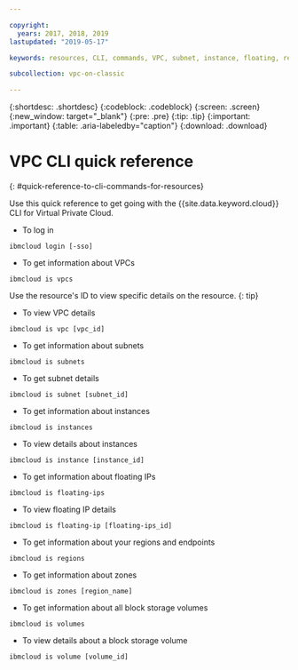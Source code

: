 ```yaml
---

copyright:
  years: 2017, 2018, 2019
lastupdated: "2019-05-17"

keywords: resources, CLI, commands, VPC, subnet, instance, floating, region, endpoint, zone, storage

subcollection: vpc-on-classic

---
```


{:shortdesc: .shortdesc}
{:codeblock: .codeblock}
{:screen: .screen}
{:new_window: target="_blank"}
{:pre: .pre}
{:tip: .tip}
{:important: .important}
{:table: .aria-labeledby="caption"}
{:download: .download}

# VPC CLI quick reference 
{: #quick-reference-to-cli-commands-for-resources}

Use this quick reference to get going with the {{site.data.keyword.cloud}} CLI for Virtual Private Cloud.

* To log in
```
ibmcloud login [-sso]
```

* To get information about VPCs
```
ibmcloud is vpcs
```

   Use the resource's ID to view specific details on the resource.
   {: tip}

* To view VPC details
```
ibmcloud is vpc [vpc_id]
```

* To get information about subnets
```
ibmcloud is subnets
```

* To get subnet details
```
ibmcloud is subnet [subnet_id]
```

* To get information about instances
```
ibmcloud is instances
```

* To view details about instances
```
ibmcloud is instance [instance_id]
```

* To get information about floating IPs
```
ibmcloud is floating-ips
```

* To view floating IP details
```
ibmcloud is floating-ip [floating-ips_id]
```

* To get information about your regions and endpoints
```
ibmcloud is regions
```

* To get information about zones
```
ibmcloud is zones [region_name]
```

* To get information about all block storage volumes
```
ibmcloud is volumes
```

* To view details about a block storage volume
```
ibmcloud is volume [volume_id]
```
